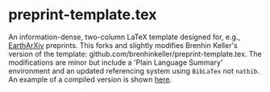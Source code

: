 # preprint-template.tex

An information-dense, two-column LaTeX template designed for, e.g., [EarthArXiv](https://eartharxiv.org) preprints. This forks and slightly modifies Brenhin Keller's version of the template: github.com/brenhinkeller/preprint-template.tex. The modifications are minor but include a 'Plain Language Summary' environment and an updated referencing system using `BibLaTex` not `natbib`. An example of a compiled version is shown [here](https://eartharxiv.org/mf3s5).
